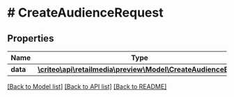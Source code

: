 # # CreateAudienceRequest

## Properties

Name | Type | Description | Notes
------------ | ------------- | ------------- | -------------
**data** | [**\criteo\api\retailmedia\preview\Model\CreateAudienceBody**](CreateAudienceBody.md) |  |

[[Back to Model list]](../../README.md#models) [[Back to API list]](../../README.md#endpoints) [[Back to README]](../../README.md)
